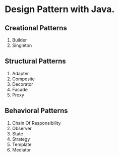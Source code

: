 # Design Pattern with Java.

## Creational Patterns
1. Builder
2. Singleton

## Structural Patterns
1. Adapter
2. Composite
3. Decorator
4. Facade
5. Proxy

## Behavioral Patterns
1. Chain Of Responsibility
2. Observer
3. State
4. Strategy
5. Template
6. Mediator
